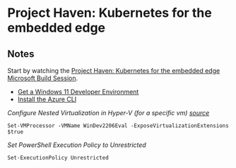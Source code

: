 # Project Haven: Kubernetes for the embedded edge

## Notes

Start by watching the [Project Haven: Kubernetes for the embedded edge Microsoft Build Session](https://mybuild.microsoft.com/en-US/sessions/d0cb7a1c-3c05-4497-8734-879fbc4fde60?source=sessions).

- [Get a Windows 11 Developer Environment](https://developer.microsoft.com/en-us/windows/downloads/virtual-machines/)
- [Install the Azure CLI](https://aka.ms/installazurecliwindows)

*Configure Nested Virtualization in Hyper-V (for a specific vm) [source](https://docs.microsoft.com/en-us/virtualization/hyper-v-on-windows/user-guide/nested-virtualization)*

```
Set-VMProcessor -VMName WinDev2206Eval -ExposeVirtualizationExtensions $true
```

*Set PowerShell Execution Policy to Unrestricted*

```
Set-ExecutionPolicy Unrestricted
```

